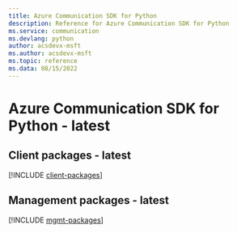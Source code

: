 ```yaml
---
title: Azure Communication SDK for Python
description: Reference for Azure Communication SDK for Python
ms.service: communication
ms.devlang: python
author: acsdevx-msft
ms.author: acsdevx-msft
ms.topic: reference
ms.data: 08/15/2022
---
```

# Azure Communication SDK for Python - latest

## Client packages - latest
[!INCLUDE [client-packages](communication-client-index.md)]
## Management packages - latest
[!INCLUDE [mgmt-packages](communication-mgmt-index.md)]